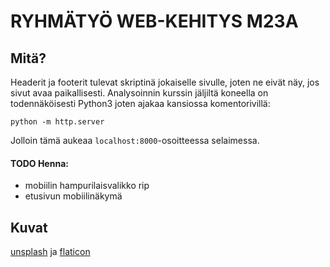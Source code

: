 # RYHMÄTYÖ WEB-KEHITYS M23A

## Mitä?
Headerit ja footerit tulevat skriptinä jokaiselle sivulle, joten ne eivät näy, jos sivut avaa paikallisesti.
Analysoinnin kurssin jäljiltä koneella on todennäköisesti Python3 joten ajakaa kansiossa komentorivillä:

`python -m http.server`

Jolloin tämä aukeaa `localhost:8000`-osoitteessa selaimessa. 

#### TODO Henna:
 - mobiilin hampurilaisvalikko rip
 - etusivun mobiilinäkymä

 ## Kuvat
[unsplash](https://unsplash.com/) ja [flaticon](https://www.flaticon.com/)

